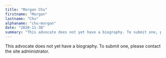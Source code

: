 ```yaml
---
title: "Morgan Chu"
firstname: "Morgan"
lastname: "Chu"
alphaname: "chu-morgan"
date: "2020-11-30"
summary: "This advocate does not yet have a biography. To submit one, please contact the site administrator."
---
```

This advocate does not yet have a biography. To submit one, please contact the site administrator.

